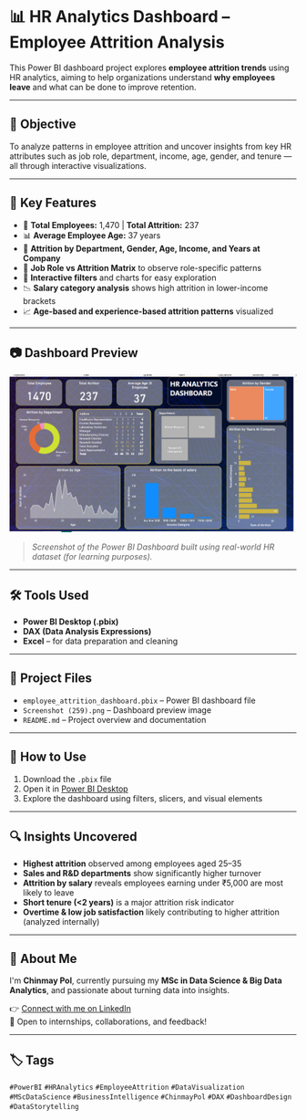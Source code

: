 # 📊 HR Analytics Dashboard – Employee Attrition Analysis

This Power BI dashboard project explores **employee attrition trends** using HR analytics, aiming to help organizations understand **why employees leave** and what can be done to improve retention.

---

## 🎯 Objective

To analyze patterns in employee attrition and uncover insights from key HR attributes such as job role, department, income, age, gender, and tenure — all through interactive visualizations.

---

## 📌 Key Features

- 🧍 **Total Employees:** 1,470 | **Total Attrition:** 237  
- 📊 **Average Employee Age:** 37 years  
- 📌 **Attrition by Department, Gender, Age, Income, and Years at Company**  
- 📌 **Job Role vs Attrition Matrix** to observe role-specific patterns  
- 📌 **Interactive filters** and charts for easy exploration  
- 📉 **Salary category analysis** shows high attrition in lower-income brackets  
- 📈 **Age-based and experience-based attrition patterns** visualized

---

## 📷 Dashboard Preview

![HR Analytics Dashboard](https://github.com/chinmay6378/HR_Analytics/blob/main/Screenshot%20(259).png)

> *Screenshot of the Power BI Dashboard built using real-world HR dataset (for learning purposes).*

---

## 🛠️ Tools Used

- **Power BI Desktop (.pbix)**
- **DAX (Data Analysis Expressions)**
- **Excel** – for data preparation and cleaning

---

## 📁 Project Files

- `employee_attrition_dashboard.pbix` – Power BI dashboard file  
- `Screenshot (259).png` – Dashboard preview image  
- `README.md` – Project overview and documentation

---

## 🚀 How to Use

1. Download the `.pbix` file
2. Open it in [Power BI Desktop](https://powerbi.microsoft.com/desktop/)
3. Explore the dashboard using filters, slicers, and visual elements

---

## 🔍 Insights Uncovered

- **Highest attrition** observed among employees aged 25–35
- **Sales and R&D departments** show significantly higher turnover
- **Attrition by salary** reveals employees earning under ₹5,000 are most likely to leave
- **Short tenure (<2 years)** is a major attrition risk indicator
- **Overtime & low job satisfaction** likely contributing to higher attrition (analyzed internally)

---

## 👋 About Me

I'm **Chinmay Pol**, currently pursuing my **MSc in Data Science & Big Data Analytics**, and passionate about turning data into insights.

👉 [Connect with me on LinkedIn](https://www.linkedin.com/in/chinmay-pol-a934362b1/)  
💬 Open to internships, collaborations, and feedback!

---

## 🏷️ Tags

`#PowerBI` `#HRAnalytics` `#EmployeeAttrition` `#DataVisualization` `#MScDataScience` `#BusinessIntelligence` `#ChinmayPol` `#DAX` `#DashboardDesign` `#DataStorytelling`
